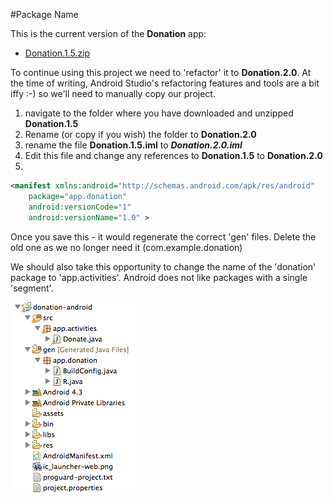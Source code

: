 #Package Name

This is the current version of the <b>Donation</b> app:

- [Donation.1.5.zip](../archives/Donation.1.5.zip)

To continue using this project we need to 'refactor' it to <b>Donation.2.0</b>. At the time of writing, Android Studio's refactoring features and tools are a bit iffy :-) so we'll need to manually copy our project.

1. navigate to the folder where you have downloaded and unzipped <b>Donation.1.5</b>
2. Rename (or copy if you wish) the folder to <b>Donation.2.0</b>
3. rename the file <b>Donation.1.5.iml</b> to <b><i>Donation.2.0.iml</i></b>
4. Edit this file and change any references to <b>Donation.1.5</b> to <b>Donation.2.0</b>
5. 


~~~xml
<manifest xmlns:android="http://schemas.android.com/apk/res/android"
    package="app.donation"
    android:versionCode="1"
    android:versionName="1.0" >
~~~

Once you save this - it would regenerate the correct 'gen' files. Delete the old one as we no longer need it (com.example.donation)

We should also take this opportunity to change the name of the 'donation' package to 'app.activities'. Android does not like packages with a single 'segment'.


![](../img/02.png)